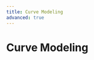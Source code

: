 ```yaml
---
title: Curve Modeling
advanced: true
---
```

# Curve Modeling <Badge text="not finished" type="warning"/>
